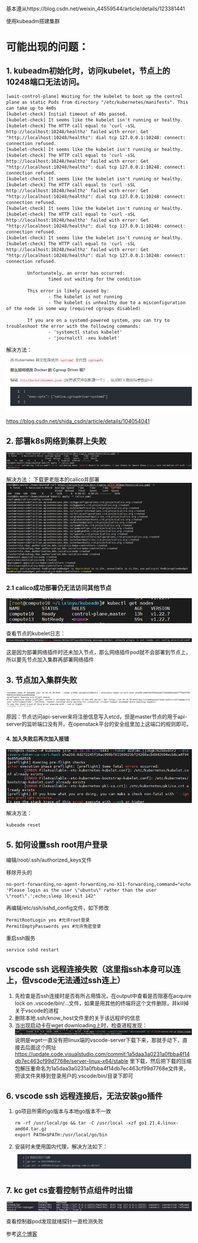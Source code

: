 基本遵从https://blog.csdn.net/weixin_44559544/article/details/123381441

使用kubeadm搭建集群

# 可能出现的问题：

## 1. kubeadm初始化时，访问kubelet，节点上的10248端口无法访问。

```
[wait-control-plane] Waiting for the kubelet to boot up the control plane as static Pods from directory "/etc/kubernetes/manifests". This can take up to 4m0s
[kubelet-check] Initial timeout of 40s passed.
[kubelet-check] It seems like the kubelet isn't running or healthy.
[kubelet-check] The HTTP call equal to 'curl -sSL http://localhost:10248/healthz' failed with error: Get "http://localhost:10248/healthz": dial tcp 127.0.0.1:10248: connect: connection refused.
[kubelet-check] It seems like the kubelet isn't running or healthy.
[kubelet-check] The HTTP call equal to 'curl -sSL http://localhost:10248/healthz' failed with error: Get "http://localhost:10248/healthz": dial tcp 127.0.0.1:10248: connect: connection refused.
[kubelet-check] It seems like the kubelet isn't running or healthy.
[kubelet-check] The HTTP call equal to 'curl -sSL http://localhost:10248/healthz' failed with error: Get "http://localhost:10248/healthz": dial tcp 127.0.0.1:10248: connect: connection refused.
[kubelet-check] It seems like the kubelet isn't running or healthy.
[kubelet-check] The HTTP call equal to 'curl -sSL http://localhost:10248/healthz' failed with error: Get "http://localhost:10248/healthz": dial tcp 127.0.0.1:10248: connect: connection refused.
[kubelet-check] It seems like the kubelet isn't running or healthy.
[kubelet-check] The HTTP call equal to 'curl -sSL http://localhost:10248/healthz' failed with error: Get "http://localhost:10248/healthz": dial tcp 127.0.0.1:10248: connect: connection refused.

        Unfortunately, an error has occurred:
                timed out waiting for the condition

        This error is likely caused by:
                - The kubelet is not running
                - The kubelet is unhealthy due to a misconfiguration of the node in some way (required cgroups disabled)

        If you are on a systemd-powered system, you can try to troubleshoot the error with the following commands:
                - 'systemctl status kubelet'
                - 'journalctl -xeu kubelet'
```

解决方法：
![Alt text](./image/image1.png)

https://blog.csdn.net/shida_csdn/article/details/104054041

## 2. 部署k8s网络到集群上失败

![Alt text](./image/image2.png)

解决方法：
下载更老版本的calico并部署
![Alt text](./image/image3.png)

### 2.1 calico成功部署仍无法访问其他节点
![alt text](./image/image90.png)

查看节点的kubelet日志：
![alt text](./image/image91.png)

这是因为部署网络插件时还未加入节点，那么网络插件pod就不会部署到节点上，所以要先节点加入集群再部署网络插件

## 3. 节点加入集群失败

![Alt text](./image/image4.png)

原因：节点访问api-server来将注册信息写入etcd，但是master节点的用于api-server的监听端口没有开。在openstack平台的安全组里加上这端口的规则即可。

#### 4. 加入失败后再次加入报错

![Alt text](./image/image40.png)

解决方法：
```shell
kubeadm reset
```

## 5. 如何设置ssh root用户登录

编辑/root/.ssh/authorized_keys文件

移除开头的
```shell
no-port-forwarding,no-agent-forwarding,no-X11-forwarding,command="echo 'Please login as the user \"ubuntu\" rather than the user \"root\".';echo;sleep 10;exit 142"
```

再编辑/etc/ssh/sshd_config文件，如下修改
```shell
PermitRootLogin yes #允许root登录
PermitEmptyPasswords yes #允许免密登录
```

重启ssh服务

```shell
service sshd restart
```

## vscode ssh 远程连接失败（这里指ssh本身可以连上，但vscode无法通过ssh连上）

1. 先检查是否ssh连接时是否有所占用情况，在output中查看是否阻塞在acquire lock on .vscode/bin/...文件，如果是用其他的终端将这个文件删除，并kill掉关于vscode的进程
2. 删除本地.ssh/know_host文件里的关于该远程IP的信息
3. 当出现启动卡在wget downloading上时，检查进程发现：
   ![Alt text](image/image87.png)
   说明是wget一直没有把linux端的vscode-server下载下来，那就手动下，直接去后面这个网址 https://update.code.visualstudio.com/commit:1a5daa3a0231a0fbba4f14db7ec463cf99d7768e/server-linux-x64/stable 里下载，然后把下载的压缩包解压重命名为1a5daa3a0231a0fbba4f14db7ec463cf99d7768e文件夹，把该文件夹移到登录用户的.vscode/bin/目录下即可

## 6. vscode ssh 远程连接后，无法安装go插件

1. go项目所需的go版本与本地go版本不一致
   ```shell
   rm -rf /usr/local/go && tar -C /usr/local -xzf go1.21.4.linux-amd64.tar.gz
   export PATH=$PATH:/usr/local/go/bin
   ```
2. 安装时未使用国内代理，解决方法如下：
   ![Alt text](image/image85.png)

## 7. kc get cs查看控制节点组件时出错

![Alt text](image/image86.png)

查看控制器pod发现就绪探针一直检测失败

参考[这个博客](https://blog.csdn.net/hedao0515/article/details/125993695?spm=1001.2101.3001.6650.8&utm_medium=distribute.pc_relevant.none-task-blog-2%7Edefault%7EBlogCommendFromBaidu%7ERate-8-125993695-blog-121940591.235%5Ev38%5Epc_relevant_anti_t3_base&depth_1-utm_source=distribute.pc_relevant.none-task-blog-2%7Edefault%7EBlogCommendFromBaidu%7ERate-8-125993695-blog-121940591.235%5Ev38%5Epc_relevant_anti_t3_base)
